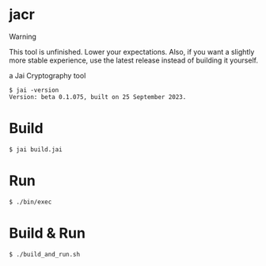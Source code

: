 # jacr

> [!WARNING]
> This tool is unfinished. Lower your expectations.
> Also, if you want a slightly more stable experience, use the latest release instead of building it yourself.

a Jai Cryptography tool

```console
$ jai -version
Version: beta 0.1.075, built on 25 September 2023.
```

# Build
```console
$ jai build.jai
```

# Run
```console
$ ./bin/exec
```

# Build & Run
```
$ ./build_and_run.sh
```
